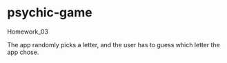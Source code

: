 # psychic-game
Homework_03

The app randomly picks a letter, and the user has to guess which letter the app chose.
